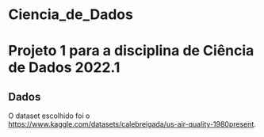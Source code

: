 # Ciencia_de_Dados

# Projeto 1 para a disciplina de Ciência de Dados 2022.1

## Dados
O dataset escolhido foi o <https://www.kaggle.com/datasets/calebreigada/us-air-quality-1980present>.
